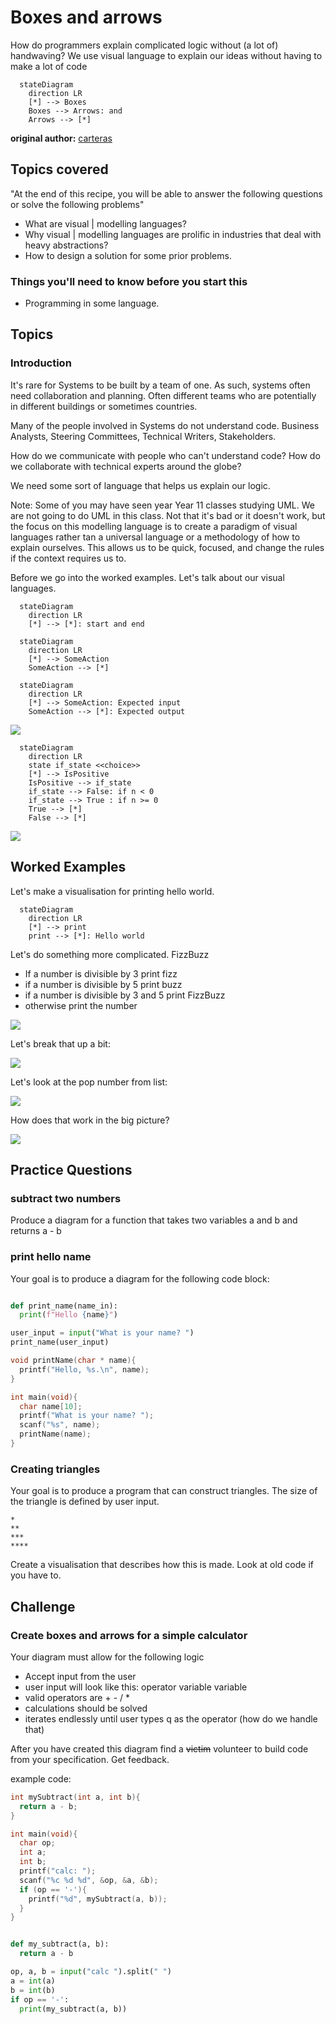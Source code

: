 # Boxes and arrows

How do programmers explain complicated logic without (a lot of) handwaving? We use visual language to explain our ideas without having to make a lot of code  

```mermaid
  stateDiagram
    direction LR
    [*] --> Boxes
    Boxes --> Arrows: and
    Arrows --> [*]
```

**original author:** [carteras](https://github.com/carteras)

<!-- add a new author mark if you updated this -->

## Topics covered

"At the end of this recipe, you will be able to answer the following questions or solve the following problems"

<!-- why should people expect to be able to do or know after doing this recipe -->

* What are visual | modelling languages? 
* Why visual | modelling languages are prolific in industries that deal with heavy abstractions?
* How to design a solution for some prior problems. 

### Things you'll need to know before you start this

<!-- what should they know before learning it -->

* Programming in some language.

## Topics

### Introduction

<!-- Introduce the topic, what is it, how does it work, include pictures -->

It's rare for Systems to be built by a team of one. As such, systems often need collaboration and planning. Often different teams who are potentially in different buildings or sometimes countries.

Many of the people involved in Systems do not understand code. Business Analysts, Steering Committees, Technical Writers, Stakeholders.

How do we communicate with people who can't understand code? How do we collaborate with technical experts around the globe? 

We need some sort of language that helps us explain our logic. 

Note: Some of you may have seen year Year 11 classes studying UML. We are not going to do UML in this class. Not that it's bad or it doesn't work, but the focus on this modelling language is to create a paradigm of visual languages rather tan a universal language or a methodology of how to explain ourselves. This allows us to be quick, focused, and change the rules if the context requires us to. 

Before we go into the worked examples. Let's talk about our visual languages. 

```mermaid
  stateDiagram
    direction LR
    [*] --> [*]: start and end
```

```mermaid
  stateDiagram
    direction LR
    [*] --> SomeAction
    SomeAction --> [*]
```

```mermaid
  stateDiagram
    direction LR
    [*] --> SomeAction: Expected input
    SomeAction --> [*]: Expected output
```

![](2022-07-22-11-36-30.png)

```mermaid
  stateDiagram
    direction LR
    state if_state <<choice>>
    [*] --> IsPositive
    IsPositive --> if_state
    if_state --> False: if n < 0
    if_state --> True : if n >= 0
    True --> [*]
    False --> [*]
```

![](2022-07-22-11-35-18.png)



## Worked Examples

<!-- Provide some basic worked examples that let people follow your worked examples. If it's a library, don't forget to tell people how to install it -->

Let's make a visualisation for printing hello world.

```mermaid
  stateDiagram
    direction LR
    [*] --> print
    print --> [*]: Hello world
```

Let's do something more complicated. FizzBuzz

* If a number is divisible by 3 print fizz
* if a number is divisible by 5 print buzz
* if a number is divisible by 3 and 5 print FizzBuzz
* otherwise print the number

![](2022-07-22-11-20-24.png)

Let's break that up a bit: 

![](2022-07-22-11-23-13.png)


Let's look at the pop number from list: 

![](2022-07-22-11-33-31.png)

How does that work in the big picture? 

![](2022-07-22-11-33-55.png)


## Practice Questions

<!-- Provide some basic practice questions that let people follow your worked examples.  -->

### subtract two numbers 

Produce a diagram for a function that takes two variables a and b and returns a - b

### print hello name

Your goal is to produce a diagram for the following code block: 

```python

def print_name(name_in):
  print(f"Hello {name}")

user_input = input("What is your name? ")
print_name(user_input)
```

```cpp
void printName(char * name){
  printf("Hello, %s.\n", name);
}

int main(void){
  char name[10];
  printf("What is your name? ");
  scanf("%s", name);
  printName(name);
}
```

### Creating triangles

Your goal is to produce a program that can construct triangles. The size of the triangle is defined by user input. 

```
*
**
***
****
```

Create a visualisation that describes how this is made. Look at old code if you have to.



## Challenge

<!-- Make up a challenge question which asks people to use all of their knowledge they just learnt (and maybe some prior learning) to solve -->

### Create boxes and arrows for a simple calculator

Your diagram must allow for the following logic

* Accept input from the user
* user input will look like this: operator variable variable
* valid operators are + - / *
* calculations should be solved
* iterates endlessly until user types q as the operator (how do we handle that)

After you have created this diagram find a ~~victim~~ volunteer to build code from your specification. Get feedback. 

example code: 

```cpp
int mySubtract(int a, int b){
  return a - b;
}

int main(void){
  char op;
  int a;
  int b;
  printf("calc: ");
  scanf("%c %d %d", &op, &a, &b);
  if (op == '-'){
    printf("%d", mySubtract(a, b));
  }
}
```

```python

def my_subtract(a, b):
  return a - b

op, a, b = input("calc ").split(" ")
a = int(a)
b = int(b)
if op == '-': 
  print(my_subtract(a, b))
```
